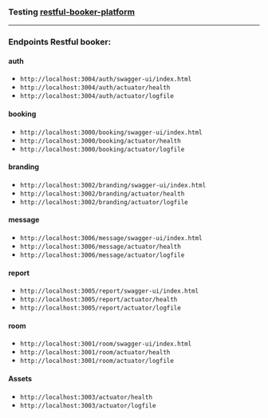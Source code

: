 ### Testing [restful-booker-platform](https://github.com/mwinteringham/restful-booker-platform)

---

### Endpoints Restful booker:
#### auth 
- `http://localhost:3004/auth/swagger-ui/index.html`
- `http://localhost:3004/auth/actuator/health`
- `http://localhost:3004/auth/actuator/logfile`

#### booking
- `http://localhost:3000/booking/swagger-ui/index.html`
- `http://localhost:3000/booking/actuator/health`
- `http://localhost:3000/booking/actuator/logfile`

#### branding
- `http://localhost:3002/branding/swagger-ui/index.html`
- `http://localhost:3002/branding/actuator/health`
- `http://localhost:3002/branding/actuator/logfile`

#### message
- `http://localhost:3006/message/swagger-ui/index.html`
- `http://localhost:3006/message/actuator/health`
- `http://localhost:3006/message/actuator/logfile`

#### report
- `http://localhost:3005/report/swagger-ui/index.html`
- `http://localhost:3005/report/actuator/health`
- `http://localhost:3005/report/actuator/logfile`

#### room
- `http://localhost:3001/room/swagger-ui/index.html`
- `http://localhost:3001/room/actuator/health`
- `http://localhost:3001/room/actuator/logfile`


#### Assets
- `http://localhost:3003/actuator/health`
- `http://localhost:3003/actuator/logfile`

